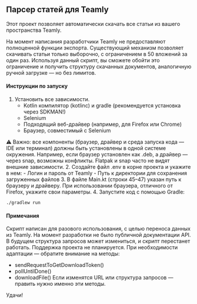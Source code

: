 ## Парсер статей для Teamly

Этот проект позволяет автоматически скачать все статьи из вашего пространства Teamly.

На момент написания разработчики Teamly не предоставляют полноценной функции экспорта. Существующий механизм позволяет скачивать статьи только выборочно, с ограничением в 50 вложений за один раз. Используя данный скрипт, вы сможете обойти это ограничение и получить структуру скачанных документов, аналогичную ручной загрузке — но без лимитов.

#### Инструкции по запуску
1. Установить все зависимости. 
	- Kotlin компилятор (kotlinc) и gradle (рекомендуется установка через SDKMAN!)
	- Selenium
	- Подходящий веб-драйвер (например, для Firefox или Chrome)
	- Браузер, совместимый с Selenium

⚠️ Важно: все компоненты (браузер, драйвер и среда запуска кода — IDE или терминал) должны быть установлены в одной системе окружения. Например, если браузер установлен как .deb, а драйвер — через snap, возможны конфликты. Flatpak и snap часто не видят внешние зависимости.
2. Создайте файл .env в корне проекта и укажите в нем:
	- Логин и пароль от Teamly
	- Путь к директории для сохранения загруженных файлов
3. В файле Main.kt (строки 45–47) указан путь к браузеру и драйверу. При использовании браузера, отличного от Firefox, укажите свои параметры.
4. Запустите код с помощью Gradle:
```
./gradlew run
```

#### Примечания
Скрипт написан для разового использования, с целью переноса данных из Teamly.
На момент разработки не было публичной документации API. В будущем структура запросов может измениться, и скрипт перестанет работать.
Поддержка проекта не планируется. При необходимости адаптации — обратите внимание на методы:
- sendRequestToGetDownloadToken()
- pollUntilDone()
- downloadFile()
Если изменятся URL или структура запросов — править нужно именно эти методы.

Удачи!
